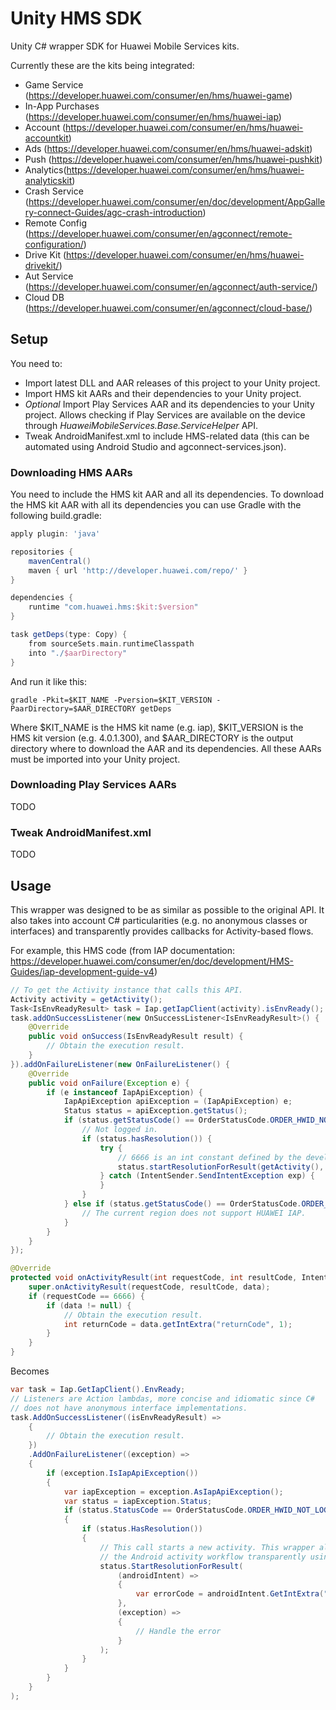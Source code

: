 # Unity HMS SDK

Unity C# wrapper SDK for Huawei Mobile Services kits.

Currently these are the kits being integrated:

- Game Service (https://developer.huawei.com/consumer/en/hms/huawei-game)
- In-App Purchases (https://developer.huawei.com/consumer/en/hms/huawei-iap)
- Account (https://developer.huawei.com/consumer/en/hms/huawei-accountkit)
- Ads (https://developer.huawei.com/consumer/en/hms/huawei-adskit)
- Push (https://developer.huawei.com/consumer/en/hms/huawei-pushkit)
- Analytics(https://developer.huawei.com/consumer/en/hms/huawei-analyticskit)
- Crash Service (https://developer.huawei.com/consumer/en/doc/development/AppGallery-connect-Guides/agc-crash-introduction)
- Remote Config (https://developer.huawei.com/consumer/en/agconnect/remote-configuration/)
- Drive Kit (https://developer.huawei.com/consumer/en/hms/huawei-drivekit/)
- Aut Service (https://developer.huawei.com/consumer/en/agconnect/auth-service/)
- Cloud DB (https://developer.huawei.com/consumer/en/agconnect/cloud-base/)
## Setup

You need to:

- Import latest DLL and AAR releases of this project to your Unity project.
- Import HMS kit AARs and their dependencies to your Unity project.
- *Optional* Import Play Services AAR and its dependencies to your Unity project. Allows checking if Play Services are available on the device through *HuaweiMobileServices.Base.ServiceHelper* API.
- Tweak AndroidManifest.xml to include HMS-related data (this can be automated using Android Studio and agconnect-services.json).

### Downloading HMS AARs

You need to include the HMS kit AAR and all its dependencies. To download the HMS kit AAR with all its dependencies you can use Gradle with the following build.gradle:

```gradle
apply plugin: 'java'

repositories {
	mavenCentral()
	maven { url 'http://developer.huawei.com/repo/' }
}

dependencies {
  	runtime "com.huawei.hms:$kit:$version"
}

task getDeps(type: Copy) {
  	from sourceSets.main.runtimeClasspath
  	into "./$aarDirectory"	
}
```

And run it like this:

```shell
gradle -Pkit=$KIT_NAME -Pversion=$KIT_VERSION -PaarDirectory=$AAR_DIRECTORY getDeps
```

Where $KIT_NAME is the HMS kit name (e.g. iap), $KIT_VERSION is the HMS kit version (e.g. 4.0.1.300), and $AAR_DIRECTORY is the output directory where to download the AAR and its dependencies. All these AARs must be imported into your Unity project.

### Downloading Play Services AARs

TODO

### Tweak AndroidManifest.xml

TODO

## Usage

This wrapper was designed to be as similar as possible to the original API. It also takes into account C# particularities (e.g. no anonymous classes or interfaces) and transparently provides callbacks for Activity-based flows.

For example, this HMS code (from IAP documentation: https://developer.huawei.com/consumer/en/doc/development/HMS-Guides/iap-development-guide-v4)

```java
// To get the Activity instance that calls this API.
Activity activity = getActivity();
Task<IsEnvReadyResult> task = Iap.getIapClient(activity).isEnvReady();
task.addOnSuccessListener(new OnSuccessListener<IsEnvReadyResult>() {
    @Override
    public void onSuccess(IsEnvReadyResult result) {
        // Obtain the execution result.
    }
}).addOnFailureListener(new OnFailureListener() {
    @Override
    public void onFailure(Exception e) {
        if (e instanceof IapApiException) {
            IapApiException apiException = (IapApiException) e;
            Status status = apiException.getStatus();
            if (status.getStatusCode() == OrderStatusCode.ORDER_HWID_NOT_LOGIN) {
                // Not logged in.
                if (status.hasResolution()) {
                    try {
                        // 6666 is an int constant defined by the developer.
                        status.startResolutionForResult(getActivity(), 6666);
                    } catch (IntentSender.SendIntentException exp) {
                    }
                }
            } else if (status.getStatusCode() == OrderStatusCode.ORDER_ACCOUNT_AREA_NOT_SUPPORTED) {
                // The current region does not support HUAWEI IAP.
            }
        }
    }
});

@Override
protected void onActivityResult(int requestCode, int resultCode, Intent data) {
    super.onActivityResult(requestCode, resultCode, data);
    if (requestCode == 6666) {
        if (data != null) {
            // Obtain the execution result.
            int returnCode = data.getIntExtra("returnCode", 1);
        }
    }
}
```

Becomes

```csharp
var task = Iap.GetIapClient().EnvReady;
// Listeners are Action lambdas, more concise and idiomatic since C#
// does not have anonymous interface implementations.
task.AddOnSuccessListener((isEnvReadyResult) =>
    {
        // Obtain the execution result.
    })
    .AddOnFailureListener((exception) => 
    {
        if (exception.IsIapApiException())
        {
            var iapException = exception.AsIapApiException();
            var status = iapException.Status;
            if (status.StatusCode == OrderStatusCode.ORDER_HWID_NOT_LOGIN)
            {
                if (status.HasResolution())
                {
                    // This call starts a new activity. This wrapper already takes care of bridging
                    // the Android activity workflow transparently using a lambda listener instead.
                    status.StartResolutionForResult(
                        (androidIntent) =>
                        {
                            var errorCode = androidIntent.GetIntExtra("returnCode");
                        },
                        (exception) =>
                        {
                            // Handle the error
                        }
                    );
                }
            }
        }
    }
);
```
